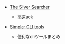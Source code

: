 - [The Silver Searcher](http://geoff.greer.fm/ag/)
  - 高速ack

- [Simpler CLI tools](http://blog.millermedeiros.com/simpler-cli-tools/)
  - 便利なcliツールまとめ

